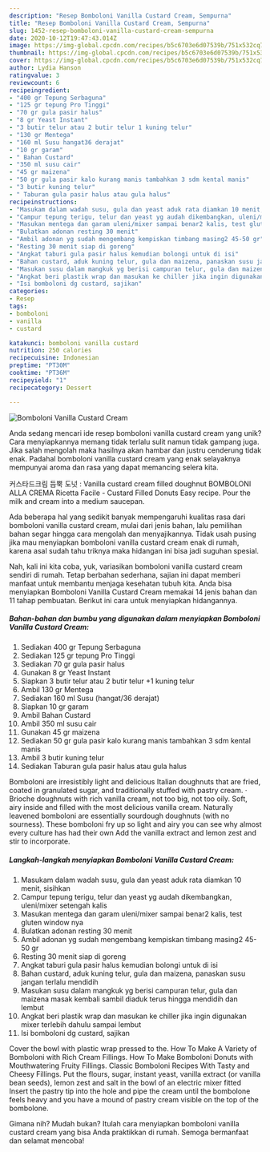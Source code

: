 ```yaml
---
description: "Resep Bomboloni Vanilla Custard Cream, Sempurna"
title: "Resep Bomboloni Vanilla Custard Cream, Sempurna"
slug: 1452-resep-bomboloni-vanilla-custard-cream-sempurna
date: 2020-10-12T19:47:43.014Z
image: https://img-global.cpcdn.com/recipes/b5c6703e6d07539b/751x532cq70/bomboloni-vanilla-custard-cream-foto-resep-utama.jpg
thumbnail: https://img-global.cpcdn.com/recipes/b5c6703e6d07539b/751x532cq70/bomboloni-vanilla-custard-cream-foto-resep-utama.jpg
cover: https://img-global.cpcdn.com/recipes/b5c6703e6d07539b/751x532cq70/bomboloni-vanilla-custard-cream-foto-resep-utama.jpg
author: Lydia Hanson
ratingvalue: 3
reviewcount: 6
recipeingredient:
- "400 gr Tepung Serbaguna"
- "125 gr tepung Pro Tinggi"
- "70 gr gula pasir halus"
- "8 gr Yeast Instant"
- "3 butir telur atau 2 butir telur 1 kuning telur"
- "130 gr Mentega"
- "160 ml Susu hangat36 derajat"
- "10 gr garam"
- " Bahan Custard"
- "350 ml susu cair"
- "45 gr maizena"
- "50 gr gula pasir kalo kurang manis tambahkan 3 sdm kental manis"
- "3 butir kuning telur"
- " Taburan gula pasir halus atau gula halus"
recipeinstructions:
- "Masukam dalam wadah susu, gula dan yeast aduk rata diamkan 10 menit, sisihkan"
- "Campur tepung terigu, telur dan yeast yg audah dikembangkan, uleni/mixer setengah kalis"
- "Masukan mentega dan garam uleni/mixer sampai benar2 kalis, test gluten window nya"
- "Bulatkan adonan resting 30 menit"
- "Ambil adonan yg sudah mengembang kempiskan timbang masing2 45-50 gr"
- "Resting 30 menit siap di goreng"
- "Angkat taburi gula pasir halus kemudian bolongi untuk di isi"
- "Bahan custard, aduk kuning telur, gula dan maizena, panaskan susu jangan terlalu mendidih"
- "Masukan susu dalam mangkuk yg berisi campuran telur, gula dan maizena masak kembali sambil diaduk terus hingga mendidih dan lembut"
- "Angkat beri plastik wrap dan masukan ke chiller jika ingin digunakan mixer terlebih dahulu sampai lembut"
- "Isi bomboloni dg custard, sajikan"
categories:
- Resep
tags:
- bomboloni
- vanilla
- custard

katakunci: bomboloni vanilla custard 
nutrition: 250 calories
recipecuisine: Indonesian
preptime: "PT30M"
cooktime: "PT36M"
recipeyield: "1"
recipecategory: Dessert

---
```



![Bomboloni Vanilla Custard Cream](https://img-global.cpcdn.com/recipes/b5c6703e6d07539b/751x532cq70/bomboloni-vanilla-custard-cream-foto-resep-utama.jpg)

Anda sedang mencari ide resep bomboloni vanilla custard cream yang unik? Cara menyiapkannya memang tidak terlalu sulit namun tidak gampang juga. Jika salah mengolah maka hasilnya akan hambar dan justru cenderung tidak enak. Padahal bomboloni vanilla custard cream yang enak selayaknya mempunyai aroma dan rasa yang dapat memancing selera kita.

커스타드크림 듬뿍 도넛 : Vanilla custard cream filled doughnut BOMBOLONI ALLA CREMA Ricetta Facile - Custard Filled Donuts Easy recipe. Pour the milk and cream into a medium saucepan.

Ada beberapa hal yang sedikit banyak mempengaruhi kualitas rasa dari bomboloni vanilla custard cream, mulai dari jenis bahan, lalu pemilihan bahan segar hingga cara mengolah dan menyajikannya. Tidak usah pusing jika mau menyiapkan bomboloni vanilla custard cream enak di rumah, karena asal sudah tahu triknya maka hidangan ini bisa jadi suguhan spesial.


Nah, kali ini kita coba, yuk, variasikan bomboloni vanilla custard cream sendiri di rumah. Tetap berbahan sederhana, sajian ini dapat memberi manfaat untuk membantu menjaga kesehatan tubuh kita. Anda bisa menyiapkan Bomboloni Vanilla Custard Cream memakai 14 jenis bahan dan 11 tahap pembuatan. Berikut ini cara untuk menyiapkan hidangannya.

<!--inarticleads1-->

##### Bahan-bahan dan bumbu yang digunakan dalam menyiapkan Bomboloni Vanilla Custard Cream:

1. Sediakan 400 gr Tepung Serbaguna
1. Sediakan 125 gr tepung Pro Tinggi
1. Sediakan 70 gr gula pasir halus
1. Gunakan 8 gr Yeast Instant
1. Siapkan 3 butir telur atau 2 butir telur +1 kuning telur
1. Ambil 130 gr Mentega
1. Sediakan 160 ml Susu (hangat/36 derajat)
1. Siapkan 10 gr garam
1. Ambil  Bahan Custard
1. Ambil 350 ml susu cair
1. Gunakan 45 gr maizena
1. Sediakan 50 gr gula pasir kalo kurang manis tambahkan 3 sdm kental manis
1. Ambil 3 butir kuning telur
1. Sediakan  Taburan gula pasir halus atau gula halus


Bomboloni are irresistibly light and delicious Italian doughnuts that are fried, coated in granulated sugar, and traditionally stuffed with pastry cream. · Brioche doughnuts with rich vanilla cream, not too big, not too oily. Soft, airy inside and filled with the most delicious vanilla cream. Naturally leavened bomboloni are essentially sourdough doughnuts (with no sourness). These bomboloni fry up so light and airy you can see why almost every culture has had their own Add the vanilla extract and lemon zest and stir to incorporate. 

<!--inarticleads2-->

##### Langkah-langkah menyiapkan Bomboloni Vanilla Custard Cream:

1. Masukam dalam wadah susu, gula dan yeast aduk rata diamkan 10 menit, sisihkan
1. Campur tepung terigu, telur dan yeast yg audah dikembangkan, uleni/mixer setengah kalis
1. Masukan mentega dan garam uleni/mixer sampai benar2 kalis, test gluten window nya
1. Bulatkan adonan resting 30 menit
1. Ambil adonan yg sudah mengembang kempiskan timbang masing2 45-50 gr
1. Resting 30 menit siap di goreng
1. Angkat taburi gula pasir halus kemudian bolongi untuk di isi
1. Bahan custard, aduk kuning telur, gula dan maizena, panaskan susu jangan terlalu mendidih
1. Masukan susu dalam mangkuk yg berisi campuran telur, gula dan maizena masak kembali sambil diaduk terus hingga mendidih dan lembut
1. Angkat beri plastik wrap dan masukan ke chiller jika ingin digunakan mixer terlebih dahulu sampai lembut
1. Isi bomboloni dg custard, sajikan


Cover the bowl with plastic wrap pressed to the. How To Make A Variety of Bomboloni with Rich Cream Fillings. How To Make Bomboloni Donuts with Mouthwatering Fruity Fillings. Classic Bomboloni Recipes With Tasty and Cheesy Fillings. Put the flours, sugar, instant yeast, vanilla extract (or vanilla bean seeds), lemon zest and salt in the bowl of an electric mixer fitted Insert the pastry tip into the hole and pipe the cream until the bombolone feels heavy and you have a mound of pastry cream visible on the top of the bombolone. 

Gimana nih? Mudah bukan? Itulah cara menyiapkan bomboloni vanilla custard cream yang bisa Anda praktikkan di rumah. Semoga bermanfaat dan selamat mencoba!
